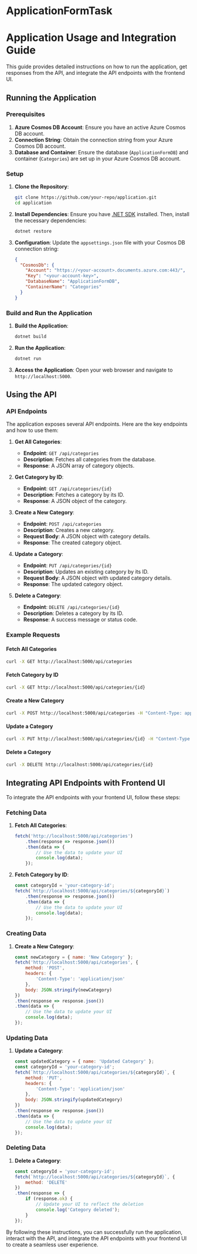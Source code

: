 ﻿# ApplicationFormTask

# Application Usage and Integration Guide

This guide provides detailed instructions on how to run the application, get responses from the API, and integrate the API endpoints with the frontend UI.

## Running the Application

### Prerequisites

1. **Azure Cosmos DB Account**: Ensure you have an active Azure Cosmos DB account.
2. **Connection String**: Obtain the connection string from your Azure Cosmos DB account.
3. **Database and Container**: Ensure the database (`ApplicationFormDB`) and container (`Categories`) are set up in your Azure Cosmos DB account.

### Setup

1. **Clone the Repository**:
    ```sh
    git clone https://github.com/your-repo/application.git
    cd application
    ```

2. **Install Dependencies**:
    Ensure you have [.NET SDK](https://dotnet.microsoft.com/download) installed. Then, install the necessary dependencies:
    ```sh
    dotnet restore
    ```

3. **Configuration**:
    Update the `appsettings.json` file with your Cosmos DB connection string:
    ```json
    {
      "CosmosDb": {
        "Account": "https://<your-account>.documents.azure.com:443/",
        "Key": "<your-account-key>",
        "DatabaseName": "ApplicationFormDB",
        "ContainerName": "Categories"
      }
    }
    ```

### Build and Run the Application

1. **Build the Application**:
    ```sh
    dotnet build
    ```

2. **Run the Application**:
    ```sh
    dotnet run
    ```

3. **Access the Application**:
    Open your web browser and navigate to `http://localhost:5000`.

## Using the API

### API Endpoints

The application exposes several API endpoints. Here are the key endpoints and how to use them:

1. **Get All Categories**:
    - **Endpoint**: `GET /api/categories`
    - **Description**: Fetches all categories from the database.
    - **Response**: A JSON array of category objects.

2. **Get Category by ID**:
    - **Endpoint**: `GET /api/categories/{id}`
    - **Description**: Fetches a category by its ID.
    - **Response**: A JSON object of the category.

3. **Create a New Category**:
    - **Endpoint**: `POST /api/categories`
    - **Description**: Creates a new category.
    - **Request Body**: A JSON object with category details.
    - **Response**: The created category object.

4. **Update a Category**:
    - **Endpoint**: `PUT /api/categories/{id}`
    - **Description**: Updates an existing category by its ID.
    - **Request Body**: A JSON object with updated category details.
    - **Response**: The updated category object.

5. **Delete a Category**:
    - **Endpoint**: `DELETE /api/categories/{id}`
    - **Description**: Deletes a category by its ID.
    - **Response**: A success message or status code.

### Example Requests

#### Fetch All Categories
```sh
curl -X GET http://localhost:5000/api/categories
```

#### Fetch Category by ID
```sh
curl -X GET http://localhost:5000/api/categories/{id}
```

#### Create a New Category
```sh
curl -X POST http://localhost:5000/api/categories -H "Content-Type: application/json" -d '{"name": "New Category"}'
```

#### Update a Category
```sh
curl -X PUT http://localhost:5000/api/categories/{id} -H "Content-Type: application/json" -d '{"name": "Updated Category"}'
```

#### Delete a Category
```sh
curl -X DELETE http://localhost:5000/api/categories/{id}
```

## Integrating API Endpoints with Frontend UI

To integrate the API endpoints with your frontend UI, follow these steps:

### Fetching Data

1. **Fetch All Categories**:
    ```javascript
    fetch('http://localhost:5000/api/categories')
        .then(response => response.json())
        .then(data => {
            // Use the data to update your UI
            console.log(data);
        });
    ```

2. **Fetch Category by ID**:
    ```javascript
    const categoryId = 'your-category-id';
    fetch(`http://localhost:5000/api/categories/${categoryId}`)
        .then(response => response.json())
        .then(data => {
            // Use the data to update your UI
            console.log(data);
        });
    ```

### Creating Data

1. **Create a New Category**:
    ```javascript
    const newCategory = { name: 'New Category' };
    fetch('http://localhost:5000/api/categories', {
        method: 'POST',
        headers: {
            'Content-Type': 'application/json'
        },
        body: JSON.stringify(newCategory)
    })
    .then(response => response.json())
    .then(data => {
        // Use the data to update your UI
        console.log(data);
    });
    ```

### Updating Data

1. **Update a Category**:
    ```javascript
    const updatedCategory = { name: 'Updated Category' };
    const categoryId = 'your-category-id';
    fetch(`http://localhost:5000/api/categories/${categoryId}`, {
        method: 'PUT',
        headers: {
            'Content-Type': 'application/json'
        },
        body: JSON.stringify(updatedCategory)
    })
    .then(response => response.json())
    .then(data => {
        // Use the data to update your UI
        console.log(data);
    });
    ```

### Deleting Data

1. **Delete a Category**:
    ```javascript
    const categoryId = 'your-category-id';
    fetch(`http://localhost:5000/api/categories/${categoryId}`, {
        method: 'DELETE'
    })
    .then(response => {
        if (response.ok) {
            // Update your UI to reflect the deletion
            console.log('Category deleted');
        }
    });
    ```

By following these instructions, you can successfully run the application, interact with the API, and integrate the API endpoints with your frontend UI to create a seamless user experience.
